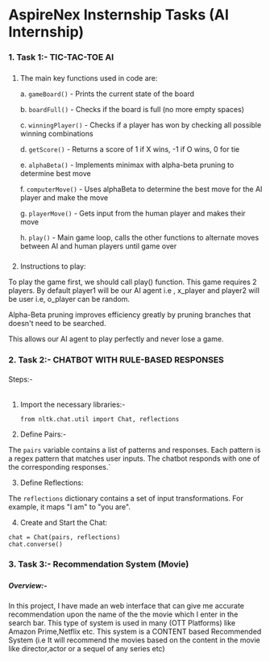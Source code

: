 # AspireNex Insternship Tasks (AI Internship)

### 1. Task 1:- TIC-TAC-TOE AI
   ##### 
   1. The main key functions used in code are:

      a. ```gameBoard()``` - Prints the current state of the board

      b. ```boardFull()``` - Checks if the board is full (no more empty spaces)

      c. ```winningPlayer()``` - Checks if a player has won by checking all possible winning combinations

      d. ```getScore()``` - Returns a score of 1 if X wins, -1 if O wins, 0 for tie

      e. ```alphaBeta()``` - Implements minimax with alpha-beta pruning to determine best move

      f. ```computerMove()``` - Uses alphaBeta to determine the best move for the AI player and make the move

      g. ```playerMove()``` - Gets input from the human player and makes their move

      h. ```play()``` - Main game loop, calls the other functions to alternate moves between AI and human players until game over

### 
 2. Instructions to play:
 
  To play the game first, we should call play() function. This game requires 2 players. By default player1 will be our AI agent i.e , x_player and player2 will be user i.e, o_player can be random.
  
  Alpha-Beta pruning improves efficiency greatly by pruning branches that doesn't need to be searched.
  
  This allows our AI agent to play perfectly and never lose a game.

### 2. Task 2:- CHATBOT WITH RULE-BASED RESPONSES
   ####
   Steps:-
   ######
   1. Import the necessary libraries:-
         ```
         from nltk.chat.util import Chat, reflections
         ```
   2. Define Pairs:-

   The `pairs` variable contains a list of patterns and responses. Each pattern is a regex pattern that matches user inputs. The chatbot responds with one of the             corresponding responses.`

   3. Define Reflections:

   The `reflections` dictionary contains a set of input transformations. For example, it maps "I am" to "you are".

   4. Create and Start the Chat:
```
chat = Chat(pairs, reflections)
chat.converse()
```

### 3. Task 3:- Recommendation System (Movie)
#####
 ##### Overview:-
In this project, I have made an web interface that can give me accurate recommendation upon the name of the the movie which I enter in the search bar. This type of system is used in many (OTT Platforms) like Amazon Prime,Netflix etc. This system is a CONTENT based Recommended System (i.e It will recommend the movies based on the content in the movie like director,actor or a sequel of any series etc)

